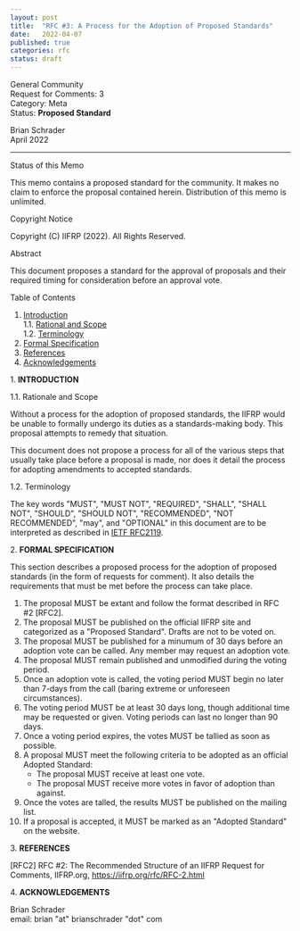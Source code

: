 ```yaml
---
layout: post
title:  "RFC #3: A Process for the Adoption of Proposed Standards"
date:   2022-04-07
published: true
categories: rfc
status: draft
---
```


General Community<br />
Request for Comments: 3<br />
Category: Meta<br />
Status: **Proposed Standard**<br />

Brian Schrader<br />
April 2022

<style>.docinfo { border-bottom: 4px solid var(--proposed-standard); }</style>

---

Status of this Memo

This memo contains a proposed standard for the community. It makes no claim to enforce the proposal contained herein. Distribution of this memo is unlimited.

Copyright Notice

   Copyright (C) IIFRP (2022). All Rights Reserved.

Abstract

   This document proposes a standard for the approval of proposals and their required timing for consideration before an approval vote.


Table of Contents

1. [Introduction](#1)<br />
    1.1. [Rational and Scope](#1.1)<br />
    1.2. [Terminology](#1.2)<br />
2. [Formal Specification](#2)<br />
2. [References](#3)<br />
2. [Acknowledgements](#3)<br />


<span id="1">1.</span> **INTRODUCTION**



<span id="1.1">1.1.</span> Rationale and Scope

Without a process for the adoption of proposed standards, the IIFRP would be unable to formally undergo its duties as a standards-making body. This proposal attempts to remedy that situation.

This document does not propose a process for all of the various steps that usually take place before a proposal is made, nor does it detail the process for adopting amendments to accepted standards.


<span id="1.2">1.2.</span> Terminology

   The key words "MUST", "MUST NOT", "REQUIRED", "SHALL", "SHALL NOT",
   "SHOULD", "SHOULD NOT", "RECOMMENDED", "NOT RECOMMENDED", "may", and
   "OPTIONAL" in this document are to be interpreted as described in
   [IETF RFC2119][RFC2119].

   [RFC2119]: https://tools.ietf.org/html/rfc2119


<span id="2">2.</span> **FORMAL SPECIFICATION**

This section describes a proposed process for the adoption of proposed standards (in the form of requests for comment). It also details the requirements that must be met before the process can take place.

1. The proposal MUST be extant and follow the format described in RFC #2 [RFC2].
2. The proposal MUST be published on the official IIFRP site and categorized as a "Proposed Standard". Drafts are not to be voted on.
3. The proposal MUST be published for a minumum of 30 days before an adoption vote can be called. Any member may request an adoption vote.
4. The proposal MUST remain published and unmodified during the voting period.
5. Once an adoption vote is called, the voting period MUST begin no later than 7-days from the call (baring extreme or unforeseen circumstances).
6. The voting period MUST be at least 30 days long, though additional time may be requested or given. Voting periods can last no longer than 90 days.
7. Once a voting period expires, the votes MUST be tallied as soon as possible.
8. A proposal MUST meet the following criteria to be adopted as an official Adopted Standard:
    - The proposal MUST receive at least one vote.
    - The proposal MUST receive more votes in favor of adoption than against.
9. Once the votes are talled, the results MUST be published on the mailing list.
10. If a proposal is accepted, it MUST be marked as an "Adopted Standard" on the website.

<span id="3">3.</span> **REFERENCES**

[RFC2] RFC #2: The Recommended Structure of an IIFRP Request for Comments, IIFRP.org, https://iifrp.org/rfc/RFC-2.html

<span id="4">4.</span> **ACKNOWLEDGEMENTS**

   Brian Schrader<br />
   email: brian "at" brianschrader "dot" com
